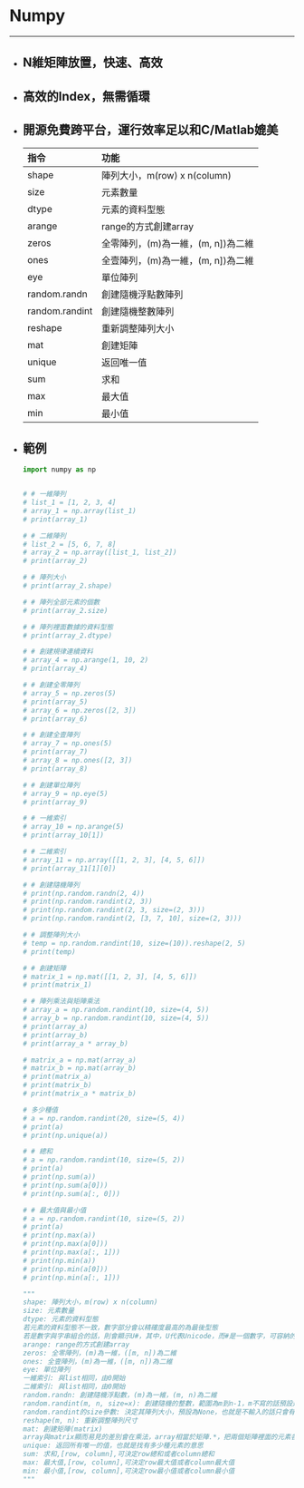 # Numpy
---

+ ## N維矩陣放置，快速、高效
+ ## 高效的Index，無需循環
+ ## 開源免費跨平台，運行效率足以和C/Matlab媲美
    | 指令           | 功能                               |
    | :------------- | :--------------------------------- |
    | shape          | 陣列大小，m(row) x n(column)       |
    | size           | 元素數量                           |
    | dtype          | 元素的資料型態                     |
    | arange         | range的方式創建array               |
    | zeros          | 全零陣列，(m)為一維，(m, n])為二維 |
    | ones           | 全壹陣列，(m)為一維，(m, n])為二維 |
    | eye            | 單位陣列                           |
    | random.randn   | 創建隨機浮點數陣列                 |
    | random.randint | 創建隨機整數陣列                   |
    | reshape        | 重新調整陣列大小                   |
    | mat            | 創建矩陣                           |
    | unique         | 返回唯一值                         |
    | sum            | 求和                               |
    | max            | 最大值                             |
    | min            | 最小值                             |
+ ## 範例
    ```python
    import numpy as np


    # # 一維陣列
    # list_1 = [1, 2, 3, 4]
    # array_1 = np.array(list_1)
    # print(array_1)

    # # 二維陣列
    # list_2 = [5, 6, 7, 8]
    # array_2 = np.array([list_1, list_2])
    # print(array_2)

    # # 陣列大小
    # print(array_2.shape)

    # # 陣列全部元素的個數
    # print(array_2.size)

    # # 陣列裡面數據的資料型態
    # print(array_2.dtype)

    # # 創建規律連續資料
    # array_4 = np.arange(1, 10, 2)
    # print(array_4)

    # # 創建全零陣列
    # array_5 = np.zeros(5)
    # print(array_5)
    # array_6 = np.zeros([2, 3])
    # print(array_6)

    # # 創建全壹陣列
    # array_7 = np.ones(5)
    # print(array_7)
    # array_8 = np.ones([2, 3])
    # print(array_8)

    # # 創建單位陣列
    # array_9 = np.eye(5)
    # print(array_9)

    # # 一維索引
    # array_10 = np.arange(5)
    # print(array_10[1])

    # # 二維索引
    # array_11 = np.array([[1, 2, 3], [4, 5, 6]])
    # print(array_11[1][0])

    # # 創建隨機陣列
    # print(np.random.randn(2, 4))
    # print(np.random.randint(2, 3))
    # print(np.random.randint(2, 3, size=(2, 3)))
    # print(np.random.randint(2, [3, 7, 10], size=(2, 3)))

    # # 調整陣列大小
    # temp = np.random.randint(10, size=(10)).reshape(2, 5)
    # print(temp)

    # # 創建矩陣
    # matrix_1 = np.mat([[1, 2, 3], [4, 5, 6]])
    # print(matrix_1)

    # # 陣列乘法與矩陣乘法
    # array_a = np.random.randint(10, size=(4, 5))
    # array_b = np.random.randint(10, size=(4, 5))
    # print(array_a)
    # print(array_b)
    # print(array_a * array_b)

    # matrix_a = np.mat(array_a)
    # matrix_b = np.mat(array_b)
    # print(matrix_a)
    # print(matrix_b)
    # print(matrix_a * matrix_b)

    # 多少種值
    # a = np.random.randint(20, size=(5, 4))
    # print(a)
    # print(np.unique(a))

    # # 總和
    # a = np.random.randint(10, size=(5, 2))
    # print(a)
    # print(np.sum(a))
    # print(np.sum(a[0]))
    # print(np.sum(a[:, 0]))

    # # 最大值與最小值
    # a = np.random.randint(10, size=(5, 2))
    # print(a)
    # print(np.max(a))
    # print(np.max(a[0]))
    # print(np.max(a[:, 1]))
    # print(np.min(a))
    # print(np.min(a[0]))
    # print(np.min(a[:, 1]))

    """
    shape: 陣列大小，m(row) x n(column)
    size: 元素數量
    dtype: 元素的資料型態
    若元素的資料型態不一致，數字部分會以精確度最高的為最後型態
    若是數字與字串組合的話，則會顯示U#，其中，U代表Unicode，而#是一個數字，可容納的元素數量，這個數字每個平台會有所差異
    arange: range的方式創建array
    zeros: 全零陣列，(m)為一維，([m, n])為二維
    ones: 全壹陣列，(m)為一維，([m, n])為二維
    eye: 單位陣列
    一維索引: 與list相同，由0開始
    二維索引: 與list相同，由0開始
    random.randn: 創建隨機浮點數，(m)為一維，(m, n)為二維
    random.randint(m, n, size=x): 創建隨機的整數，範圍為m到n-1，m不寫的話預設是0,m與n也可以用[]來指定其數字的上下限
    random.randint的size參數: 決定其陣列大小，預設為None，也就是不輸入的話只會有一個數字
    reshape(m, n): 重新調整陣列尺寸
    mat: 創建矩陣(matrix)
    array與matrix顯而易見的差別會在乘法，array相當於矩陣.*，把兩個矩陣裡面的元素各別相乘，而matrix相當於一般矩陣相乘，第二個矩陣的row=第一個矩陣的column才行
    unique: 返回所有唯一的值，也就是找有多少種元素的意思
    sum: 求和,[row, column],可決定row總和或者column總和
    max: 最大值,[row, column],可決定row最大值或者column最大值
    min: 最小值,[row, column],可決定row最小值或者column最小值
    """
    ```